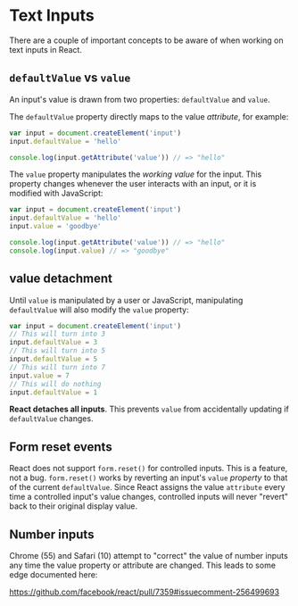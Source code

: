 # Text Inputs

There are a couple of important concepts to be aware of when working on text
inputs in React.

## `defaultValue` vs `value`

An input's value is drawn from two properties: `defaultValue` and `value`.

The `defaultValue` property directly maps to the value _attribute_, for example:

```javascript
var input = document.createElement('input')
input.defaultValue = 'hello'

console.log(input.getAttribute('value')) // => "hello"
```

The `value` property manipulates the _working value_ for the input. This property
changes whenever the user interacts with an input, or it is modified with JavaScript:

```javascript
var input = document.createElement('input')
input.defaultValue = 'hello'
input.value = 'goodbye'

console.log(input.getAttribute('value')) // => "hello"
console.log(input.value) // => "goodbye"
```

## value detachment

Until `value` is manipulated by a user or JavaScript, manipulating `defaultValue`
will also modify the `value` property:

```javascript
var input = document.createElement('input')
// This will turn into 3
input.defaultValue = 3
// This will turn into 5
input.defaultValue = 5
// This will turn into 7
input.value = 7
// This will do nothing
input.defaultValue = 1
```

**React detaches all inputs**. This prevents `value` from accidentally updating if
`defaultValue` changes.

## Form reset events

React does not support `form.reset()` for controlled inputs. This is a feature,
not a bug. `form.reset()` works by reverting an input's `value` _property_ to
that of the current `defaultValue`. Since React assigns the value `attribute`
every time a controlled input's value changes, controlled inputs will never
"revert" back to their original display value.

## Number inputs

Chrome (55) and Safari (10) attempt to "correct" the value of number inputs any
time the value property or attribute are changed. This leads to some edge documented
here:

<https://github.com/facebook/react/pull/7359#issuecomment-256499693>
